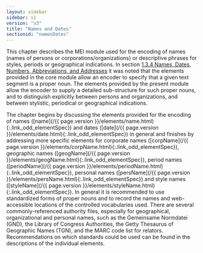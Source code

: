 ```yaml
---
layout: sidebar
sidebar: s1
version: "v3"
title: "Names and Dates"
sectionid: "namesDates"
---
```


<span class="div">
   
   This chapter describes the MEI module used for the encoding of names (names of persons
   or
   corporations/organizations) or descriptive phrases for styles, periods or geographical
   indications. In section 
   <a class="link_ptr" title="Names, Dates, Numbers, Abbreviations, and Addresses" href="/{{ page.version }}/guidelines/shared.html#sharedNamesNumbersDates">1.3.4 Names, Dates, Numbers, Abbreviations, and Addresses</a> it was noted that the elements
   provided in the core module allow an encoder to specify that a given text segment
   is a proper
   noun. The elements provided by the present module allow the encoder to supply a detailed
   sub-structure for such proper nouns, and to distinguish explicitly between persons
   and
   organizations, and between stylistic, periodical or geographical indications.
   
   The chapter begins by discussing the elements provided for the encoding of names ([name](/{{
   page.version }}/elements/name.html){:.link_odd_elementSpec}) and dates ([date](/{{
   page.version }}/elements/date.html){:.link_odd_elementSpec}) in general and finishes
   by
   addressing more specific elements for corporate names ([corpName](/{{ page.version
   }}/elements/corpName.html){:.link_odd_elementSpec}),
   geographic names ([geogName](/{{ page.version }}/elements/geogName.html){:.link_odd_elementSpec}),
   period names ([periodName](/{{ page.version }}/elements/periodName.html){:.link_odd_elementSpec}),
   personal names ([persName](/{{ page.version }}/elements/persName.html){:.link_odd_elementSpec})
   and style names ([styleName](/{{ page.version }}/elements/styleName.html){:.link_odd_elementSpec}).
   In general it is recommended to use standardized forms of proper
   nouns and to record the names and web-accessible locations of the controlled vocabularies
   used.
   There are several commonly-referenced authority files, especially for geographical,
   organizational and personal names, such as the Gemeinsame Normdatei (GND), the Library
   of
   Congress Authorities, the Getty Thesaurus of Geographic Names (TGN), and the MARC
   code list for
   relators. Recommendations on which standards could be used can be found in the descriptions
   of
   the individual elements.
   
   
   
   
   
   
</span>
